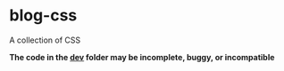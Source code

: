 # blog-css
A collection of CSS

<strong>The code in the [dev](/dev) folder may be incomplete, buggy, or incompatible</strong>
